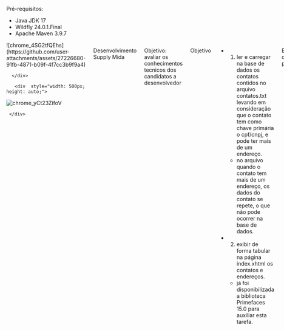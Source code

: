 
  Pré-requisitos: 
  - Java JDK 17
  - Wildfly 24.0.1.Final
  - Apache Maven 3.9.7
 
<div style="display: flex; justify-content: space-between; gap: 20px;">
     <div  style="width: 500px; height: auto;">
![chrome_4SG2tfQEhs](https://github.com/user-attachments/assets/27226680-91fb-4871-b09f-4f7cc3b9f9a4)

      </div>

       <div  style="width: 500px; height: auto;">
![chrome_yCt23ZifoV](https://github.com/user-attachments/assets/bdb2aac9-0a90-4778-b9cf-eb37e5a37583)

     </div>
</div>
 


 Desenvolvimento Supply Mida
 
 Objetivo: avaliar os conhecimentos tecnicos dos candidatos a desenvolvedor
  
  Objetivo
  - 1) ler e carregar na base de dados os contatos contidos no arquivo contatos.txt levando em consideração que o contato tem como chave primária o cpf/cnpj, e pode ter mais de um endereço.
    - no arquivo quando o contato tem mais de um endereço, os dados do contato se repete, o que não pode ocorrer na base de dados.
  - 2) exibir de forma tabular na página index.xhtml  os contatos e endereços.
    - já foi disponibilizada a biblioteca Primefaces 15.0 para auxiliar esta tarefa.
    
  Estrutura do projeto
  - pacote 'model' contém as entidade para servir ao projeto
  - pacote 'service' contém o serviço que pode fazer o serviço do DAO
  - pacote 'controller' contém o manager bean para servir a página /index.xhtml
  
  Executando o projeto
  - Para executa o projeto é necessário realizar o build (mvn install) e usar o artefato gerado em target/ no wildfly, o projeto já irá criar o banco de dados necessário para o teste, o perfil do wildfly pode ser o standalone.xml sem a necessidade de configurações extras
  - Para acessar o projeto, acsse viar browser a url http://localhost:8080/teste
